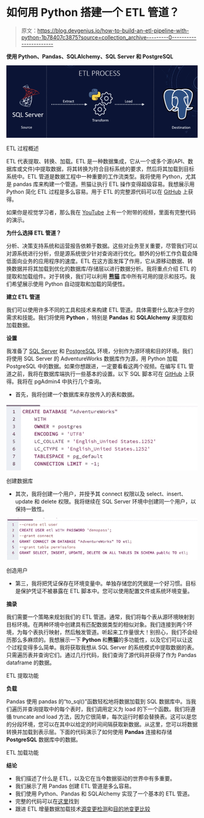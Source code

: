 # 如何用 Python 搭建一个 ETL 管道？

> 原文：<https://blog.devgenius.io/how-to-build-an-etl-pipeline-with-python-1b78407c3875?source=collection_archive---------0----------------------->

**使用 Python、Pandas、SQLAlchemy、SQL Server 和 PostgreSQL**

![](img/6a756d68e437a4f4eb57c6bdca9a9da1.png)

ETL 过程概述

ETL 代表提取、转换、加载。ETL 是一种数据集成，它从一个或多个源(API、数据库或文件)中提取数据，将其转换为符合目标系统的要求，然后将其加载到目标系统中。ETL 管道是数据工程中一种重要的工作流类型。我将使用 Python，尤其是 pandas 库来构建一个管道。熊猫让执行 ETL 操作变得超级容易。我想展示用 Python 简化 ETL 过程是多么容易。用于 ETL 的完整源代码可以在 [GitHub](https://github.com/hnawaz007/pythondataanalysis/tree/main/ETL%20Pipeline) 上获得。

如果你是视觉学习者，那么我在 [YouTube](https://www.youtube.com/watch?v=dfouoh9QdUw&t) 上有一个附带的视频，里面有完整代码的演示。

**为什么选择 ETL 管道？**

分析、决策支持系统和运营报告依赖于数据。这些对业务至关重要，尽管我们可以对源系统进行分析，但是源系统很少针对查询进行优化。额外的分析工作负载会降低面向业务的应用程序的速度。ETL 在这方面发挥了作用，它从源移动数据、转换数据并将其加载到优化的数据库/存储层以进行数据分析。我将重点介绍 ETL 的提取和加载组件。对于转换，我们可以利用 [**熊猫**](https://www.youtube.com/watch?v=-jerzfh2bS0) 库中所有可用的提示和技巧。我们希望展示使用 Python 自动提取和加载的简便性。

**建立 ETL 管道**

我们可以使用许多不同的工具和技术来构建 ETL 管道。具体需要什么取决于您的需求和技能。我们将使用 **Python** ，特别是 **Pandas** 和 **SQLAlchemy** 来提取和加载数据。

**设置**

我准备了 [SQL Server](https://www.youtube.com/watch?v=e5mvoKuV3xs) 和 [PostgreSQL](https://www.youtube.com/watch?v=fjYiWXHI7Mo) 环境，分别作为源环境和目的环境。我们将使用 SQL Server 的 AdventureWorks 数据库作为源，用 Python 加载 PostgreSQL 中的数据。如果你想跟进，一定要看看这两个视频。在编写 ETL 管道之前，我将在数据库端执行一些基本的设置。以下 SQL 脚本可在 [GitHub](https://github.com/hnawaz007/pythondataanalysis/tree/main/ETL%20Pipeline) 上获得。我将在 pgAdmin4 中执行几个查询。

*   首先，我将创建一个数据库来存放传入的表和数据。

![](img/9fc2861eb4ed3bf9867b31de779835b6.png)

创建数据库

*   其次，我将创建一个用户，并授予其 connect 权限以及 select、insert、update 和 delete 权限。我将继续在 SQL Server 环境中创建同一个用户，以保持一致性。

![](img/5122187ce1fa5ece0021e792cd779a4f.png)

创造用户

*   第三，我将把凭证保存在环境变量中。单独存储您的凭据是一个好习惯。目标是保护凭证不被暴露在 ETL 脚本中。您可以使用配置文件或系统环境变量。

**摘录**

我们需要一个策略来规划我们的 ETL 管道。通常，我们将每个表从源环境映射到目标环境。在两种环境中创建具有匹配数据类型的相似对象。我们连接到两个环境，为每个表执行映射，然后触发管道。听起来工作量很大！别担心，我们不会经历那么多麻烦的。我想展示一下 **Python** 和**熊猫**的多功能性，以及它们可以让这个过程变得多么简单。我将获取我想从 SQL Server 的系统模式中提取数据的表。只需遍历表并查询它们。通过几行代码，我们查询了源代码并获得了作为 Pandas dataframe 的数据。

ETL 提取功能

**负载**

Pandas 使用 pandas 的“to_sql()”函数轻松地将数据加载到 SQL 数据库中。当我们遍历并查询提取中的每个表时，我们调用定义为 load 的下一个函数。我们将遵循 truncate and load 方法，因为它很简单，每次运行时都会替换表。这可以是您的分段环境，您可以在其中以给定的时间间隔获取新数据。从这里，您可以将数据转换并加载到表示层。下面的代码演示了如何使用 **Pandas** 连接和存储 **PostgreSQL** 数据库中的数据。

ETL 加载功能

**结论**

*   我们描述了什么是 ETL，以及它在当今数据驱动的世界中有多重要。
*   我们展示了用 Pandas 创建 ETL 管道是多么容易。
*   我们使用 Python、Pandas 和 SQLAlchemy 实现了一个基本的 ETL 管道。
*   完整的代码可以在[这里](https://github.com/hnawaz007/pythondataanalysis/tree/main/ETL%20Pipeline)找到
*   跟进 ETL 增量数据加载技术[源变更检测](/python-etl-pipeline-incremental-data-load-source-change-detection-28a7ceaa9840)和[目的地变更比较](/python-etl-pipeline-the-incremental-data-load-techniques-20bdedaae8f)
